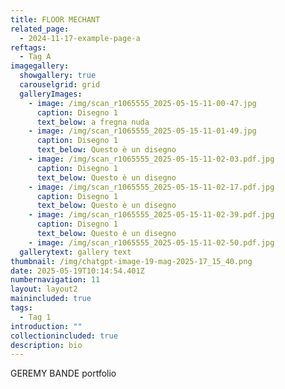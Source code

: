 ```yaml
---
title: FLOOR MECHANT
related_page:
  - 2024-11-17-example-page-a
reftags:
  - Tag A
imagegallery:
  showgallery: true
  carouselgrid: grid
  galleryImages:
    - image: /img/scan_r1065555_2025-05-15-11-00-47.jpg
      caption: Disegno 1
      text_below: a fregna nuda
    - image: /img/scan_r1065555_2025-05-15-11-01-49.jpg
      caption: Disegno 1
      text_below: Questo è un disegno
    - image: /img/scan_r1065555_2025-05-15-11-02-03.pdf.jpg
      caption: Disegno 1
      text_below: Questo è un disegno
    - image: /img/scan_r1065555_2025-05-15-11-02-17.pdf.jpg
      caption: Disegno 1
      text_below: Questo è un disegno
    - image: /img/scan_r1065555_2025-05-15-11-02-39.pdf.jpg
      caption: Disegno 1
      text_below: Questo è un disegno
    - image: /img/scan_r1065555_2025-05-15-11-02-50.pdf.jpg
  gallerytext: gallery text
thumbnail: /img/chatgpt-image-19-mag-2025-17_15_40.png
date: 2025-05-19T10:14:54.401Z
numbernavigation: 11
layout: layout2
mainincluded: true
tags:
  - Tag 1
introduction: ""
collectionincluded: true
description: bio
---
```

GEREMY BANDE portfolio
